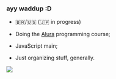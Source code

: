 ### ayy waddup :D

- 🇧🇷/🇺🇸 (🇯🇵 in progress)
  
- Doing the [Alura](https://www.alura.com.br) programming course;
  
- JavaScript main;

- Just organizing stuff, generally.

![](https://tenor.com/pt-BR/view/madeline-celeste-madeline-celeste-squish-crouch-gif-21797767)
